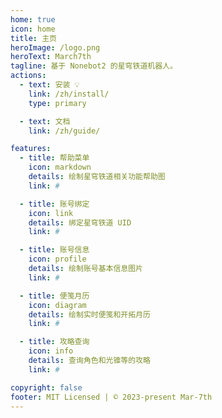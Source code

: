 ```yaml
---
home: true
icon: home
title: 主页
heroImage: /logo.png
heroText: March7th
tagline: 基于 Nonebot2 的星穹铁道机器人。
actions:
  - text: 安装 💡
    link: /zh/install/
    type: primary

  - text: 文档
    link: /zh/guide/

features:
  - title: 帮助菜单
    icon: markdown
    details: 绘制星穹铁道相关功能帮助图
    link: #

  - title: 账号绑定
    icon: link
    details: 绑定星穹铁道 UID
    link: #

  - title: 账号信息
    icon: profile
    details: 绘制账号基本信息图片
    link: #

  - title: 便笺月历
    icon: diagram
    details: 绘制实时便笺和开拓月历
    link: #

  - title: 攻略查询
    icon: info
    details: 查询角色和光锥等的攻略
    link: #

copyright: false
footer: MIT Licensed | © 2023-present Mar-7th
---
```

